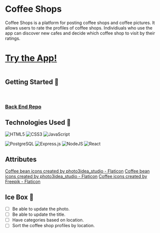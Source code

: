 <h1>Coffee Shops</h1>

<p>Coffee Shops is a platform for posting coffee shops and coffee pictures. It allows users to rate the profiles of coffee shops. Individiuals who use the app can discover new cafes and decide which coffee shop to visit by their ratings.</p>

<h1>
<a href="https://coffee-shop-tracker.netlify.app/" rel="nofollow">Try the App!</a>
</h1>

<img href="/landing.png" >

<br>
<h2>Getting Started 🚦</h2>
<br>

<h3>
<a href="https://github.com/izabela2279/coffee-shops-back-end" rel="nofollow">Back End Repo</a>
</h3>

<h2>Technologies Used 💾</h2>

![HTML5](https://img.shields.io/badge/html5-%23E34F26.svg?style=for-the-badge&logo=html5&logoColor=white)
![CSS3](https://img.shields.io/badge/css3-%231572B6.svg?style=for-the-badge&logo=css3&logoColor=white)
![JavaScript](https://img.shields.io/badge/javascript-%23323330.svg?style=for-the-badge&logo=javascript&logoColor=%23F7DF1E)

![PostgreSQL](https://img.shields.io/badge/PostgreSQL-%234ea94b.svg?style=for-the-badge&logo=mongodb&logoColor=white)
![Express.js](https://img.shields.io/badge/express.js-%23404d59.svg?style=for-the-badge&logo=express&logoColor=%2361DAFB)
![NodeJS](https://img.shields.io/badge/node.js-6DA55F?style=for-the-badge&logo=node.js&logoColor=white)
![React](https://img.shields.io/badge/React-20232A?style=for-the-badge&logo=react&logoColor=61DAFB)

<h2>Attributes</h2>

<a href="https://www.flaticon.com/free-icons/coffee-bean" title="coffee bean icons">Coffee bean icons created by photo3idea_studio - Flaticon</a>
<a href="https://www.flaticon.com/free-icons/coffee-bean" title="coffee bean icons">Coffee bean icons created by photo3idea_studio - Flaticon</a>
<a href="https://www.flaticon.com/free-icons/coffee" title="coffee icons">Coffee icons created by Freepik - Flaticon</a>

<h2>Ice Box 🧊</h2>

 - [ ] Be able to update the photo. 
 - [ ] Be able to update the title.
 - [ ] Have categories based on location.
 - [ ] Sort the coffee shop profiles by location.
